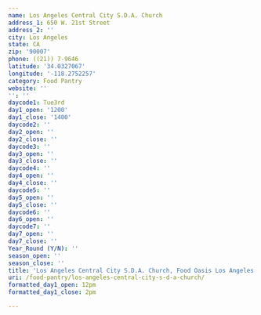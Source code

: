 ```yaml
---
name: Los Angeles Central City S.D.A. Church
address_1: 650 W. 21st Street
address_2: ''
city: Los Angeles
state: CA
zip: '90007'
phone: ((21)) 7-9646
latitude: '34.0327067'
longitude: '-118.2752257'
category: Food Pantry
website: ''
'': ''
daycode1: Tue3rd
day1_open: '1200'
day1_close: '1400'
daycode2: ''
day2_open: ''
day2_close: ''
daycode3: ''
day3_open: ''
day3_close: ''
daycode4: ''
day4_open: ''
day4_close: ''
daycode5: ''
day5_open: ''
day5_close: ''
daycode6: ''
day6_open: ''
daycode7: ''
day7_open: ''
day7_close: ''
Year_Round (Y/N): ''
season_open: ''
season_close: ''
title: 'Los Angeles Central City S.D.A. Church, Food Oasis Los Angeles'
uri: /food-pantry/los-angeles-central-city-s-d-a-church/
formatted_day1_open: 12pm
formatted_day1_close: 2pm

---
```

